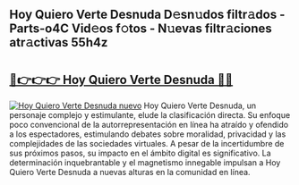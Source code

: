 ## Hoy Quiero Verte Desnuda D𝚎sn𝚞dos filtr𝚊dos - Parts-o4C Vid𝚎os f𝚘tos - N𝚞evas filtr𝚊ciones atr𝚊ctivas 55h4z

# <h2><a href="http://mb3t81.tromn.icu/?c=Hoy+Quiero+Verte+Desnuda">🔗👉👉👉 Hoy Quiero Verte Desnuda 🔗🔗</a></h2>

[![Hoy Quiero Verte Desnuda nuevo](https://i.imgur.com/pEAQMta.gif)](http://mb3t81.tromn.icu/?c=Hoy+Quiero+Verte+Desnuda)
Hoy Quiero Verte Desnuda, un personaje complejo y estimulante, elude la clasificación directa. Su enfoque poco convencional de la autorrepresentación en línea ha atraído y ofendido a los espectadores, estimulando debates sobre moralidad, privacidad y las complejidades de las sociedades virtuales. A pesar de la incertidumbre de sus próximos pasos, su impacto en el ámbito digital es significativo. La determinación inquebrantable y el magnetismo innegable impulsan a Hoy Quiero Verte Desnuda a nuevas alturas en la comunidad en línea.
